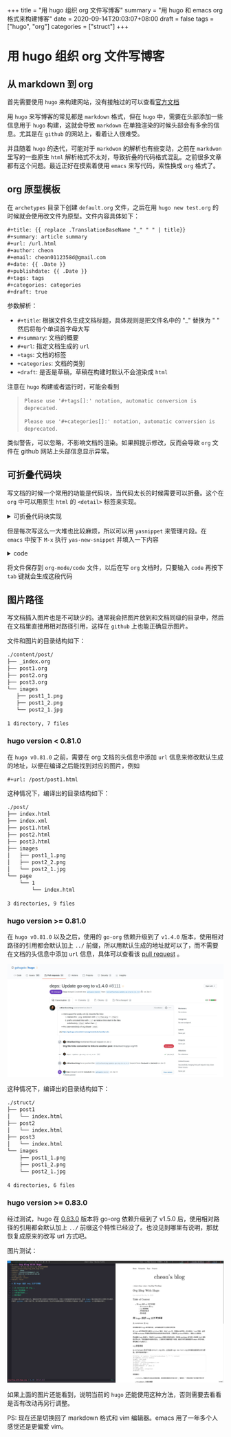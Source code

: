+++
title = "用 hugo 组织 org 文件写博客"
summary = "用 hugo 和 emacs org 格式来构建博客"
date = 2020-09-14T20:03:07+08:00
draft = false
tags = ["hugo", "org"]
categories = ["struct"]
+++

# 用 hugo 组织 org 文件写博客

## 从 markdown 到 org

首先需要使用 `hugo` 来构建网站，没有接触过的可以查看[官方文档](https://gohugo.io/getting-started/quick-start/)

用 `hugo` 来写博客的常见都是 `markdown` 格式，但在 `hugo` 中，需要在头部添加一些信息用于 `hugo` 构建，这就会导致 `markdown` 在单独渲染的时候头部会有多余的信息。尤其是在 `github` 的网站上，看着让人很难受。

并且随着 `hugo` 的迭代，可能对于 `markdwon` 的解析也有些变动，之前在 `markdwon` 里写的一些原生 `html` 解析格式不太对，导致折叠的代码格式混乱。之前很多文章都有这个问题。最近正好在摸索着使用 `emacs` 来写代码，索性换成 `org` 格式了。

## org 原型模板

在 `archetypes` 目录下创建 `default.org` 文件，之后在用 `hugo new test.org` 的时候就会使用改文件为原型。文件内容具体如下：

    #+title: {{ replace .TranslationBaseName "_" " " | title}}
    #+summary: article summary
    #+url: /url.html
    #+author: cheon
    #+email: cheon0112358d@gmail.com
    #+date: {{ .Date }}
    #+publishdate: {{ .Date }}
    #+tags: tags
    #+categories: categories
    #+draft: true

参数解析：

-   `#+title`: 根据文件名生成文档标题，具体规则是把文件名中的 "\_" 替换为 " " 然后将每个单词首字母大写
-   `#+summary`: 文档的概要
-   `#+url`: 指定文档生成的 `url`
-   `+tags`: 文档的标签
-   `+categories`: 文档的类别
-   `+draft`: 是否是草稿，草稿在构建时默认不会渲染成 `html`

注意在 `hugo` 构建或者运行时，可能会看到

> `Please use '#+tags[]:' notation, automatic conversion is deprecated.`
> 
> `Please use '#+categories[]:' notation, automatic conversion is deprecated.`

类似警告，可以忽略，不影响文档的渲染。如果照提示修改，反而会导致 `org` 文件在 github 网站上头部信息显示异常。

## 可折叠代码块

写文档的时候一个常用的功能是代码块，当代码太长的时候需要可以折叠。这个在 `org` 中可以用原生 `html` 的 `<detail>` 标签来实现。

<details>
<summary>可折叠代码块实现</summary>

    #+begin_export html
    <details>
    <summary>summary</summary>
    #+end_export
    
    #+begin_src
    在这里写代码
    #+end_src
    
    #+begin_export html
    </details>
    #+end_export

</details>

但是每次写这么一大堆也比较麻烦，所以可以用 `yasnippet` 来管理片段。在 `emacs` 中按下 `M-x` 执行 `yas-new-snippet` 并填入一下内容

<details>
<summary>code</summary>

    # -*- mode: snippet -*-
    # name: org mode collapsable code block
    # key: code
    # --
    
    #+begin_export html
    <details>
    <summary>$1</summary>
    #+end_export
    
    #+begin_src $2
    $3
    #+end_src
    
    #+begin_export html
    </details>
    #+end_export

</details>

将文件保存到 `org-mode/code` 文件，以后在写 `org` 文档时，只要输入 `code` 再按下 `tab` 键就会生成这段代码

## 图片路径

写文档插入图片也是不可缺少的。通常我会把图片放到和文档同级的目录中，然后在文档里直接用相对路径引用，这样在 `github` 上也能正确显示图片。

文件和图片的目录结构如下：

    ./content/post/
    ├── _index.org
    ├── post1.org
    ├── post2.org
    ├── post3.org
    └── images
       ├── post1_1.png
       ├── post1_2.png
       └── post2_1.jpg
    
    1 directory, 7 files

### hugo version < 0.81.0

在 `hugo v0.81.0` 之前，需要在 org 文档的头信息中添加 `url` 信息来修改默认生成的地址，以便在编译之后能找到对应的图片，例如

    #+url: /post/post1.html

这种情况下，编译出的目录结构如下：

    ./post/
    ├── index.html
    ├── index.xml
    ├── post1.html
    ├── post2.html
    ├── post3.html
    ├── images
    │   ├── post1_1.png
    │   ├── post2_2.png
    │   └── post2_1.jpg
    └── page
        └── 1
            └── index.html
    
    3 directories, 9 files

### hugo version >= 0.81.0

在 `hugo v0.81.0` 以及之后，使用的 `go-org` 依赖升级到了 `v1.4.0` 版本，使用相对路径的引用都会默认加上 `../` 前缀，所以用默认生成的地址就可以了，而不需要在文档的头信息中添加 `url` 信息，具体可以查看该 [pull request](https://github.com/gohugoio/hugo/pull/8111) 。

![img](/struct/images/org_blog_with_hugo_2.jpg)

这种情况下，编译出的目录结构如下：

    ./struct/
    ├── post1
    │   └── index.html
    ├── post2
    │   └── index.html
    ├── post3
    │   └── index.html
    └── images
        ├── post1_1.png
        ├── post1_2.png
        └── post2_1.jpg
    
    4 directories, 6 files

### hugo version >= 0.83.0

经过测试，hugo 在 [0.83.0](https://github.com/gohugoio/hugo/releases/tag/v0.83.0) 版本将 go-org 依赖升级到了 v1.5.0 后，使用相对路径的引用都会默认加上 `../` 前缀这个特性已经没了。也没见到哪里有说明，那就恢复成原来的改写 url 方式吧。

图片测试：

![img](/struct/images/org_blog_with_hugo_1.jpg)

如果上面的图片还能看到，说明当前的 `hugo` 还能使用这种方法，否则需要去看看是否有改动再另行调整。

PS: 现在还是切换回了 markdown 格式和 vim 编辑器。emacs 用了一年多个人感觉还是更偏爱 vim。
